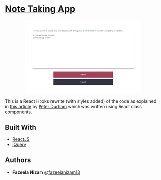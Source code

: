 # [Note Taking App]()

<p align="center">
<img src="sc.png" width="75%" />
</p>

This is a React Hooks rewrite (with styles added) of the code as explained in [this article](https://medium.com/@peterjd42/using-local-storage-in-react-to-imitate-database-functionality-a2c339cdc1b5) by [Peter Durham](https://github.com/peterdurham) which was written using React class components. 

## Built With

* [ReactJS](https://reactjs.org/)
* [jQuery](https://jquery.com/)

## Authors

* **Fazeela Nizam** @[fazeelanizam13](https://github.com/fazeelanizam13)
